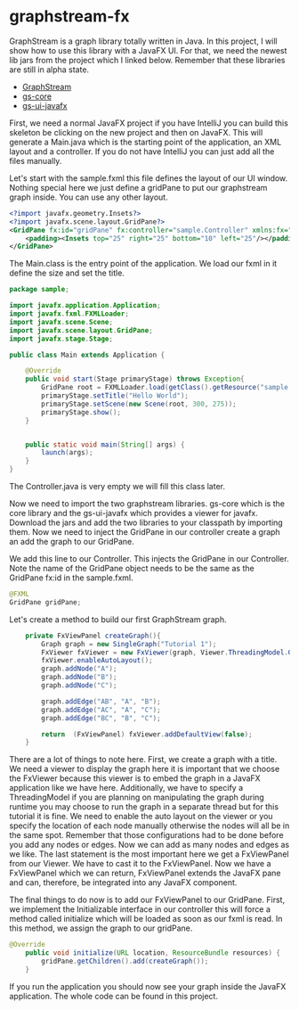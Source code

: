 # graphstream-fx

GraphStream is a graph library totally written in Java. In this project, I will show how to use this library with a JavaFX UI. For that, we need the newest lib jars from the project which I linked below. Remember that these libraries are still in alpha state.

* [GraphStream](http://graphstream-project.org/)
* [gs-core](https://github.com/graphstream/gs-core/releases)
* [gs-ui-javafx](https://github.com/graphstream/gs-ui-javafx/releases)

First, we need a normal JavaFX project if you have IntelliJ you can build this skeleton be clicking on the new project and then on JavaFX. This will generate a Main.java which is the starting point of the application, an XML layout and a controller. If you do not have IntelliJ you can just add all the files manually.

Let's start with the sample.fxml this file defines the layout of our UI window. Nothing special here we just define a gridPane to put our graphstream graph inside. You can use any other layout.

```xml
<?import javafx.geometry.Insets?>
<?import javafx.scene.layout.GridPane?>
<GridPane fx:id="gridPane" fx:controller="sample.Controller" xmlns:fx="http://javafx.com/fxml" alignment="center" hgap="10" vgap="10">
    <padding><Insets top="25" right="25" bottom="10" left="25"/></padding>
</GridPane>
```
The Main.class is the entry point of the application. We load our fxml in it define the size and set the title.

```java
package sample;

import javafx.application.Application;
import javafx.fxml.FXMLLoader;
import javafx.scene.Scene;
import javafx.scene.layout.GridPane;
import javafx.stage.Stage;

public class Main extends Application {

    @Override
    public void start(Stage primaryStage) throws Exception{
        GridPane root = FXMLLoader.load(getClass().getResource("sample.fxml"));
        primaryStage.setTitle("Hello World");
        primaryStage.setScene(new Scene(root, 300, 275));
        primaryStage.show();
    }


    public static void main(String[] args) {
        launch(args);
    }
}
```

The Controller.java is very empty we will fill this class later.

Now we need to import the two graphstream libraries. gs-core which is the core library and the gs-ui-javafx which provides a viewer for javafx. Download the jars and add the two libraries to your classpath by importing them. Now we need to inject the GridPane in our controller create a graph an add the graph to our GridPane.

We add this line to our Controller. This injects the GridPane in our Controller. Note the name of the GridPane object needs to be the same as the GridPane fx:id in the sample.fxml.
```java
@FXML
GridPane gridPane;
```

Let's create a method to build our first GraphStream graph.
```java
    private FxViewPanel createGraph(){
        Graph graph = new SingleGraph("Tutorial 1");
        FxViewer fxViewer = new FxViewer(graph, Viewer.ThreadingModel.GRAPH_IN_GUI_THREAD);
        fxViewer.enableAutoLayout();
        graph.addNode("A");
        graph.addNode("B");
        graph.addNode("C");

        graph.addEdge("AB", "A", "B");
        graph.addEdge("AC", "A", "C");
        graph.addEdge("BC", "B", "C");

        return  (FxViewPanel) fxViewer.addDefaultView(false);
    }
```
There are a lot of things to note here. First, we create a graph with a title. We need a viewer to display the graph here it is important that we choose the FxViewer because this viewer is to embed the graph in a JavaFX application like we have here. Additionally, we have to specify a ThreadingModel if you are planning on manipulating the graph during runtime you may choose to run the graph in a separate thread but for this tutorial it is fine. We need to enable the auto layout on the viewer or you specify the location of each node manually otherwise the nodes will all be in the same spot. Remember that those configurations had to be done before you add any nodes or edges. Now we can add as many nodes and edges as we like. The last statement is the most important here we get a FxViewPanel from our Viewer. We have to cast it to the FxViewPanel. Now we have a FxViewPanel which we can return, FxViewPanel extends the JavaFX pane and can, therefore, be integrated into any JavaFX component.

The final things to do now is to add our FxViewPanel to our GridPane. First, we implement the Initializable interface in our controller this will force a method called initialize which will be loaded as soon as our fxml is read. In this method, we assign the graph to our gridPane.
```java    
@Override
    public void initialize(URL location, ResourceBundle resources) {
        gridPane.getChildren().add(createGraph());
    }
```

If you run the application you should now see your graph inside the JavaFX application.
The whole code can be found in this project.
